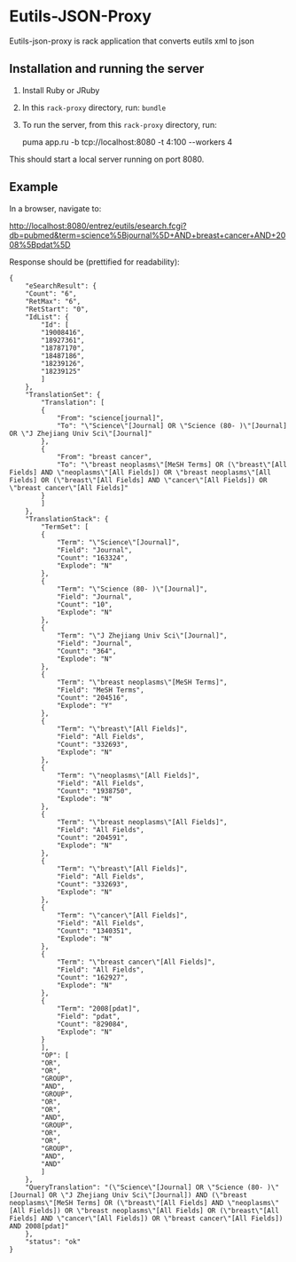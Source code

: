 ﻿Eutils-JSON-Proxy
===========

Eutils-json-proxy is rack application that converts eutils xml to json

## Installation and running the server

1. Install Ruby or JRuby

2. In this `rack-proxy` directory, run: `bundle`

3. To run the server, from this `rack-proxy` directory, run:

      puma app.ru -b tcp://localhost:8080 -t 4:100 --workers 4

This should start a local server running on port 8080.

## Example

In a browser, navigate to:

[http://localhost:8080/entrez/eutils/esearch.fcgi?db=pubmed&term=science%5Bjournal%5D+AND+breast+cancer+AND+2008%5Bpdat%5D]()

Response should be (prettified for readability):

    {
        "eSearchResult": {
        "Count": "6",
        "RetMax": "6",
        "RetStart": "0",
        "IdList": {
            "Id": [
            "19008416",
            "18927361",
            "18787170",
            "18487186",
            "18239126",
            "18239125"
            ]
        },
        "TranslationSet": {
            "Translation": [
            {
                "From": "science[journal]",
                "To": "\"Science\"[Journal] OR \"Science (80- )\"[Journal] OR \"J Zhejiang Univ Sci\"[Journal]"
            },
            {
                "From": "breast cancer",
                "To": "\"breast neoplasms\"[MeSH Terms] OR (\"breast\"[All Fields] AND \"neoplasms\"[All Fields]) OR \"breast neoplasms\"[All Fields] OR (\"breast\"[All Fields] AND \"cancer\"[All Fields]) OR \"breast cancer\"[All Fields]"
            }
            ]
        },
        "TranslationStack": {
            "TermSet": [
            {
                "Term": "\"Science\"[Journal]",
                "Field": "Journal",
                "Count": "163324",
                "Explode": "N"
            },
            {
                "Term": "\"Science (80- )\"[Journal]",
                "Field": "Journal",
                "Count": "10",
                "Explode": "N"
            },
            {
                "Term": "\"J Zhejiang Univ Sci\"[Journal]",
                "Field": "Journal",
                "Count": "364",
                "Explode": "N"
            },
            {
                "Term": "\"breast neoplasms\"[MeSH Terms]",
                "Field": "MeSH Terms",
                "Count": "204516",
                "Explode": "Y"
            },
            {
                "Term": "\"breast\"[All Fields]",
                "Field": "All Fields",
                "Count": "332693",
                "Explode": "N"
            },
            {
                "Term": "\"neoplasms\"[All Fields]",
                "Field": "All Fields",
                "Count": "1938750",
                "Explode": "N"
            },
            {
                "Term": "\"breast neoplasms\"[All Fields]",
                "Field": "All Fields",
                "Count": "204591",
                "Explode": "N"
            },
            {
                "Term": "\"breast\"[All Fields]",
                "Field": "All Fields",
                "Count": "332693",
                "Explode": "N"
            },
            {
                "Term": "\"cancer\"[All Fields]",
                "Field": "All Fields",
                "Count": "1340351",
                "Explode": "N"
            },
            {
                "Term": "\"breast cancer\"[All Fields]",
                "Field": "All Fields",
                "Count": "162927",
                "Explode": "N"
            },
            {
                "Term": "2008[pdat]",
                "Field": "pdat",
                "Count": "829084",
                "Explode": "N"
            }
            ],
            "OP": [
            "OR",
            "OR",
            "GROUP",
            "AND",
            "GROUP",
            "OR",
            "OR",
            "AND",
            "GROUP",
            "OR",
            "OR",
            "GROUP",
            "AND",
            "AND"
            ]
        },
        "QueryTranslation": "(\"Science\"[Journal] OR \"Science (80- )\"[Journal] OR \"J Zhejiang Univ Sci\"[Journal]) AND (\"breast neoplasms\"[MeSH Terms] OR (\"breast\"[All Fields] AND \"neoplasms\"[All Fields]) OR \"breast neoplasms\"[All Fields] OR (\"breast\"[All Fields] AND \"cancer\"[All Fields]) OR \"breast cancer\"[All Fields]) AND 2008[pdat]"
        },
        "status": "ok"
    }
